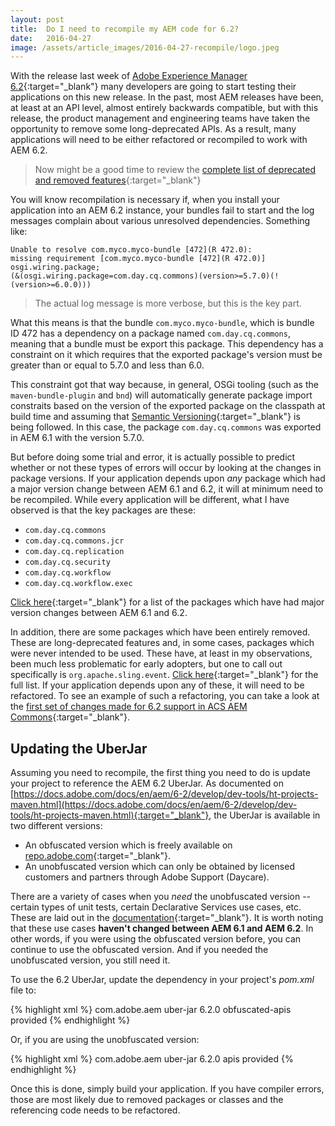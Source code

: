 ```yaml
---
layout: post
title:  Do I need to recompile my AEM code for 6.2?
date:   2016-04-27
image: /assets/article_images/2016-04-27-recompile/logo.jpeg
---
```


With the release last week of [Adobe Experience Manager 6.2](https://docs.adobe.com/docs/en/aem/6-2/release-notes.html){:target="_blank"} many developers are going to start
testing their applications on this new release. In the past, most AEM releases have been, at least at an API level, almost entirely backwards compatible, but with this release, the product management and engineering teams have taken the opportunity to remove some long-deprecated APIs. As a result, many applications will need to be either refactored or recompiled to work with AEM 6.2.

> Now might be a good time to review the [complete list of deprecated and removed features](https://docs.adobe.com/docs/en/aem/6-2/release-notes/deprecated-removed-features.html){:target="_blank"}

You will know recompilation is necessary if, when you install your application into an AEM 6.2 instance, your bundles fail to start and the log messages complain about various unresolved dependencies. Something like:

    Unable to resolve com.myco.myco-bundle [472](R 472.0):
	missing requirement [com.myco.myco-bundle [472](R 472.0)]
	osgi.wiring.package;
	(&(osgi.wiring.package=com.day.cq.commons)(version>=5.7.0)(!(version>=6.0.0)))

> The actual log message is more verbose, but this is the key part.

What this means is that the bundle `com.myco.myco-bundle`, which is bundle ID 472 has a dependency on a package named `com.day.cq.commons`, meaning that a bundle must be export this package. This dependency has a constraint on it which requires that the exported package's version must be greater than or equal to 5.7.0 and less than 6.0.

This constraint got that way because, in general, OSGi tooling (such as the `maven-bundle-plugin` and `bnd`) will automatically generate package import constraits based on the version of the exported package on the classpath at build time and assuming that [Semantic Versioning](https://www.osgi.org/wp-content/uploads/SemanticVersioning.pdf){:target="_blank"} is being followed. In this case, the package `com.day.cq.commons` was exported in AEM 6.1 with the version 5.7.0.

But before doing some trial and error, it is actually possible to predict whether or not these types of errors will occur by looking at the changes in package versions. If your application depends upon *any* package which had a major version change between AEM 6.1 and 6.2, it will at minimum need to be recompiled. While every application will be different, what I have observed is that the key packages are these:

* `com.day.cq.commons`
* `com.day.cq.commons.jcr`
* `com.day.cq.replication`
* `com.day.cq.security`
* `com.day.cq.workflow`
* `com.day.cq.workflow.exec`

[Click here](/assets/aem62/major-package-changes.txt){:target="_blank"} for a list of the packages which have had major version changes between AEM 6.1 and 6.2.

In addition, there are some packages which have been entirely removed. These are long-deprecated features and, in some cases, packages which were never intended to be used. These have, at least in my observations, been much less problematic for early adopters, but one to call out specifically is `org.apache.sling.event`. [Click here](/assets/aem62/removed-packages.txt){:target="_blank"} for the full list. If your application depends upon any of these, it will need to be refactored. To see an example of such a refactoring, you can take a look at the [first set of changes made for 6.2 support in ACS AEM Commons](https://github.com/Adobe-Consulting-Services/acs-aem-commons/commit/d633dd4db10dfc20cd19a89ec9aaa4b7819242c9){:target="_blank"}.

## Updating the UberJar

Assuming you need to recompile, the first thing you need to do is update your project to reference the AEM 6.2 UberJar. As documented on [https://docs.adobe.com/docs/en/aem/6-2/develop/dev-tools/ht-projects-maven.html](https://docs.adobe.com/docs/en/aem/6-2/develop/dev-tools/ht-projects-maven.html){:target="_blank"}, the UberJar is available in two different versions:

* An obfuscated version which is freely available on [repo.adobe.com](http://repo.adobe.com){:target="_blank"}.
* An unobfuscated version which can only be obtained by licensed customers and partners through Adobe Support (Daycare).

There are a variety of cases when you *need* the unobfuscated version -- certain types of unit tests, certain Declarative Services use cases, etc. These are laid out in the [documentation](http://adobe.ly/1SKsJnB){:target="_blank"}. It is worth noting that these use cases **haven't changed between AEM 6.1 and AEM 6.2**. In other words, if you were using the obfuscated version before, you can continue to use the obfuscated version. And if you needed the unobfuscated version, you still need it.

To use the 6.2 UberJar, update the dependency in your project's _pom.xml_ file to:

{% highlight xml %}
<dependency>
    <groupId>com.adobe.aem</groupId>
    <artifactId>uber-jar</artifactId>
    <version>6.2.0</version>
    <classifier>obfuscated-apis</classifier>
    <scope>provided</scope>
</dependency>
{% endhighlight %}

Or, if you are using the unobfuscated version:

{% highlight xml %}
<dependency>
    <groupId>com.adobe.aem</groupId>
    <artifactId>uber-jar</artifactId>
    <version>6.2.0</version>
    <classifier>apis</classifier>
    <scope>provided</scope>
</dependency>
{% endhighlight %}

Once this is done, simply build your application. If you have compiler errors, those are most likely due to removed packages or classes and the referencing code needs to be refactored.

